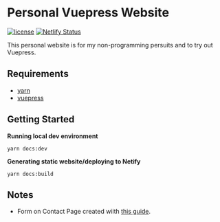 # Personal Vuepress Website
[![license][license-badge]][LICENSE]
[![Netlify Status](https://api.netlify.com/api/v1/badges/6aa43f03-8ea9-4417-a118-b9263f00b8d7/deploy-status)](https://app.netlify.com/sites/focused-archimedes-c8cd30/deploys)

This personal website is for my non-programming persuits and to try out Vuepress.

## Requirements

- [yarn](https://yarnpkg.com/en/)
- [vuepress](https://vuepress.vuejs.org/)

## Getting Started

**Running local dev environment**

```shell
yarn docs:dev
```

**Generating static website/deploying to Netify**
```shell
yarn docs:build
```

## Notes

* Form on Contact Page created wiith [this guide](https://codeburst.io/create-fantastic-forms-in-15-minutes-or-less-using-vue-nuxt-and-netlify-25e97e779fea).

[LICENSE]: ./LICENSE
[license-badge]: https://img.shields.io/badge/license-MIT-blue.svg
